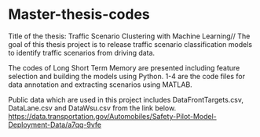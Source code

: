 # Master-thesis-codes
Title of the thesis: Traffic Scenario Clustering with Machine Learning//
The goal of this thesis project is to release traffic scenario classification models to identify traffic scenarios from driving data. 

The codes of Long Short Term Memory are presented including feature selection and building the models using Python. 1-4 are the code files for data annotation and extracting scenarios using MATLAB. 

Public data which are used in this project includes DataFrontTargets.csv, DataLane.csv and DataWsu.csv from the link below. 
https://data.transportation.gov/Automobiles/Safety-Pilot-Model-Deployment-Data/a7qq-9vfe
